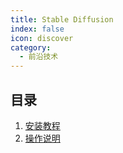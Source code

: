 ```yaml
---
title: Stable Diffusion
index: false
icon: discover
category:
  - 前沿技术
---
```


## 目录

1. [安装教程](1.md)
1. [操作说明](1.md)

